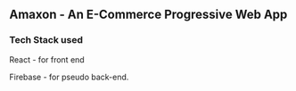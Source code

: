 ## Amaxon - An E-Commerce Progressive Web App


### Tech Stack used
React - for front end

Firebase - for pseudo back-end.
